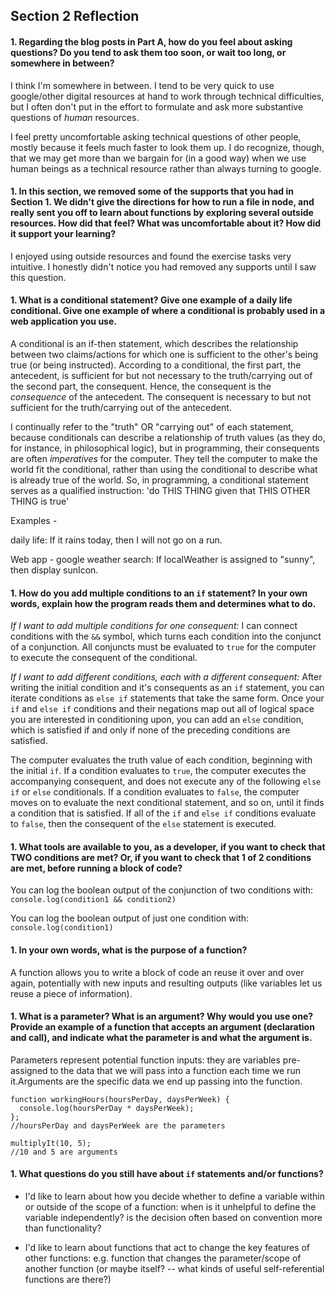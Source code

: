 ## Section 2 Reflection

#### 1. Regarding the blog posts in Part A, how do you feel about asking questions? Do you tend to ask them too soon, or wait too long, or somewhere in between?

I think I'm somewhere in between. I tend to be very quick to use google/other digital resources at hand to work through technical difficulties, but I often don't put in the effort to formulate and ask more substantive questions of *human* resources.

I feel pretty uncomfortable asking technical questions of other people, mostly because it feels much faster to look them up. I do recognize, though, that we may get more than we bargain for (in a good way) when we use human beings as a technical resource rather than always turning to google.

#### 1. In this section, we removed some of the supports that you had in Section 1. We didn't give the directions for how to run a file in node, and really sent you off to learn about functions by exploring several outside resources. How did that feel? What was uncomfortable about it? How did it support your learning?

I enjoyed using outside resources and found the exercise tasks very intuitive. I honestly didn't notice you had removed any supports until I saw this question.

#### 1. What is a conditional statement? Give one example of a daily life conditional. Give one example of where a conditional is probably used in a web application you use.

A conditional is an if-then statement, which describes the relationship between two claims/actions for which one is sufficient to the other's being true (or being instructed). According to a conditional, the first part, the antecedent, is sufficient for but not necessary to the truth/carrying out of the second part, the consequent. Hence, the consequent is the *consequence* of the antecedent. The consequent is necessary to but not sufficient for the truth/carrying out of the antecedent.

I continually refer to the "truth" OR "carrying out" of each statement, because
conditionals can describe a relationship of truth values (as they do, for instance, in philosophical logic), but in programming, their consequents are often *imperatives* for the computer. They tell the computer to make the world fit the conditional, rather than using the conditional to describe what is already true of the world. So, in programming, a conditional statement serves as a qualified instruction: 'do THIS THING given that THIS OTHER THING is true'

Examples -

daily life:
If it rains today, then I will not go on a run.

Web app - google weather search:
If localWeather is assigned to "sunny", then display sunIcon.

#### 1. How do you add multiple conditions to an `if` statement? In your own words, explain how the program reads them and determines what to do.

*If I want to add multiple conditions for one consequent:* I can connect conditions with the `&&` symbol, which turns each condition into the conjunct of a conjunction. All conjuncts must be evaluated to `true` for the computer to execute the consequent of the conditional.

*If I want to add different conditions, each with a different consequent:* After writing the initial condition and it's consequents as an `if` statement, you can iterate conditions as `else if` statements that take the same form. Once your `if` and `else if` conditions and their negations map out all of logical space you are interested in conditioning upon, you can add an `else` condition, which is satisfied if and only if none of the preceding conditions are satisfied.  

The computer evaluates the truth value of each condition, beginning with the initial `if`. If a condition evaluates to `true`, the computer executes the accompanying consequent, and does not execute any of the following `else if` or `else` conditionals. If a condition evaluates to `false`, the computer moves on to evaluate the next conditional statement, and so on, until it finds a condition that is satisfied. If all of the `if` and `else if` conditions evaluate to `false`, then the consequent of the `else` statement is executed.

#### 1. What tools are available to you, as a developer, if you want to check that TWO conditions are met? Or, if you want to check that 1 of 2 conditions are met, before running a block of code?

You can log the boolean output of the conjunction of two conditions with:
`console.log(condition1 && condition2)`

You can log the boolean output of just one condition with:
`console.log(condition1)`

#### 1. In your own words, what is the purpose of a function?

A function allows you to write a block of code an reuse it over and over again, potentially with new inputs and resulting outputs (like variables let us reuse a piece of information).

#### 1. What is a parameter? What is an argument? Why would you use one? Provide an example of a function that accepts an argument (declaration and call), and indicate what the parameter is and what the argument is.

Parameters represent potential function inputs: they are variables pre-assigned to the data that we will pass into a function each time we run it.Arguments are the specific data we end up passing into the function.

```
function workingHours(hoursPerDay, daysPerWeek) {
  console.log(hoursPerDay * daysPerWeek);
};
//hoursPerDay and daysPerWeek are the parameters

multiplyIt(10, 5);
//10 and 5 are arguments
```

#### 1. What questions do you still have about `if` statements and/or functions?

- I'd like to learn about how you decide whether to define a variable within or outside of the scope of a function: when is it unhelpful to define the variable independently? is the decision often based on convention more than functionality?

- I'd like to learn about functions that act to change the key features of other functions: e.g. function that changes the parameter/scope of another function (or maybe itself? -- what kinds of useful self-referential functions are there?)
